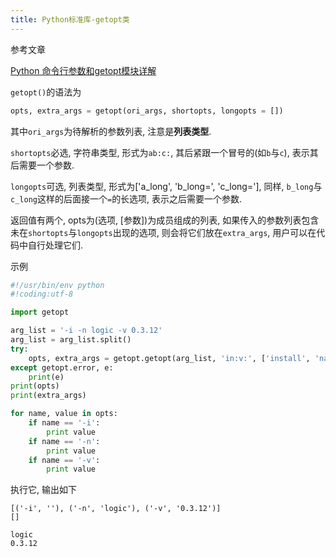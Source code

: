 ```yaml
---
title: Python标准库-getopt类
---
```


参考文章

[Python 命令行参数和getopt模块详解](http://www.tuicool.com/articles/jaqQvq)

`getopt()`的语法为

```python
opts, extra_args = getopt(ori_args, shortopts, longopts = [])
```

其中`ori_args`为待解析的参数列表, 注意是**列表类型**.

`shortopts`必选, 字符串类型, 形式为`ab:c:`, 其后紧跟一个冒号的(如`b`与`c`), 表示其后需要一个参数.

`longopts`可选, 列表类型, 形式为['a_long', 'b_long=', 'c_long='], 同样, `b_long`与`c_long`这样的后面接一个`=`的长选项, 表示之后需要一个参数.

返回值有两个, opts为(选项, [参数])为成员组成的列表, 如果传入的参数列表包含未在`shortopts`与`longopts`出现的选项, 则会将它们放在`extra_args`, 用户可以在代码中自行处理它们.

示例

```python
#!/usr/bin/env python
#!coding:utf-8

import getopt

arg_list = '-i -n logic -v 0.3.12'
arg_list = arg_list.split()
try:
    opts, extra_args = getopt.getopt(arg_list, 'in:v:', ['install', 'name=', 'version='])
except getopt.error, e:
    print(e) 
print(opts)
print(extra_args)

for name, value in opts:
    if name == '-i':
        print value
    if name == '-n':
        print value
    if name == '-v':
        print value
```

执行它, 输出如下

```
[('-i', ''), ('-n', 'logic'), ('-v', '0.3.12')]
[]

logic
0.3.12
```